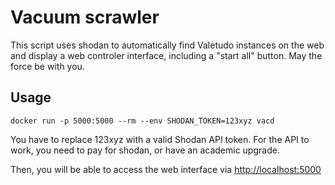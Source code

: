 # Vacuum scrawler

This script uses shodan to automatically find Valetudo instances on the web and display a web controler interface,
including a "start all" button. May the force be with you.

## Usage

`docker run -p 5000:5000 --rm --env SHODAN_TOKEN=123xyz vacd`

You have to replace 123xyz with a valid Shodan API token.
For the API to work, you need to pay for shodan, or have an academic upgrade.

Then, you will be able to access the web interface via [http://localhost:5000](http://localhost:5000)